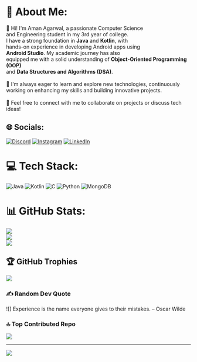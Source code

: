 # 💫 About Me:
👋 Hi! I'm Aman Agarwal, a passionate Computer Science<br> and Engineering student in my 3rd year of college.<br> I have a strong foundation in **Java** and **Kotlin**, with <br>hands-on experience in developing Android apps using<br> **Android Studio**. My academic journey has also<br> equipped me with a solid understanding of **Object-Oriented Programming (OOP)**<br> and **Data Structures and Algorithms (DSA)**. <br><br>🚀 I'm always eager to learn and explore new technologies, continuously working on enhancing my skills and building innovative projects.<br><br>🤝 Feel free to connect with me to collaborate on projects or discuss tech ideas!


## 🌐 Socials:
[![Discord](https://img.shields.io/badge/Discord-%237289DA.svg?logo=discord&logoColor=white)](https://discord.gg/a_man_n) [![Instagram](https://img.shields.io/badge/Instagram-%23E4405F.svg?logo=Instagram&logoColor=white)](https://instagram.com/_._amanagarwal) [![LinkedIn](https://img.shields.io/badge/LinkedIn-%230077B5.svg?logo=linkedin&logoColor=white)](https://linkedin.com/in/https://www.linkedin.com/in/aman113/) 

# 💻 Tech Stack:
![Java](https://img.shields.io/badge/java-%23ED8B00.svg?style=flat&logo=openjdk&logoColor=white) ![Kotlin](https://img.shields.io/badge/kotlin-%237F52FF.svg?style=flat&logo=kotlin&logoColor=white) ![C](https://img.shields.io/badge/c-%2300599C.svg?style=flat&logo=c&logoColor=white) ![Python](https://img.shields.io/badge/python-3670A0?style=flat&logo=python&logoColor=ffdd54) ![MongoDB](https://img.shields.io/badge/MongoDB-%234ea94b.svg?style=flat&logo=mongodb&logoColor=white)
# 📊 GitHub Stats:
![](https://github-readme-stats.vercel.app/api?username=agarwal-a-man&theme=dark&hide_border=false&include_all_commits=false&count_private=false)<br/>
![](https://github-readme-streak-stats.herokuapp.com/?user=agarwal-a-man&theme=dark&hide_border=false)<br/>
![](https://github-readme-stats.vercel.app/api/top-langs/?username=agarwal-a-man&theme=dark&hide_border=false&include_all_commits=false&count_private=false&layout=compact)

## 🏆 GitHub Trophies
![](https://github-profile-trophy.vercel.app/?username=agarwal-a-man&theme=gruvbox&no-frame=false&no-bg=true&margin-w=4)

### ✍️ Random Dev Quote
![] Experience is the name everyone gives to their mistakes.
                                              – Oscar Wilde

### 🔝 Top Contributed Repo
![](https://github-contributor-stats.vercel.app/api?username=agarwal-a-man&limit=5&theme=dark&combine_all_yearly_contributions=true)

---
[![](https://visitcount.itsvg.in/api?id=agarwal-a-man&icon=0&color=0)](https://visitcount.itsvg.in)

<!-- Proudly created with GPRM ( https://gprm.itsvg.in ) -->
